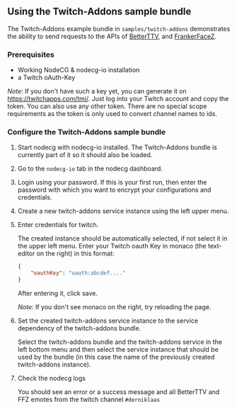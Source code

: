 ## Using the Twitch-Addons sample bundle

The Twitch-Addons example bundle in `samples/twitch-addons` demonstrates the ability to send requests to the APIs of [BetterTTV](https://betterttv.com/), and [FrankerFaceZ](https://www.frankerfacez.com/).

### Prerequisites

-   Working NodeCG & nodecg-io installation
-   a Twitch oAuth-Key

_Note:_ If you don't have such a key yet, you can generate it on https://twitchapps.com/tmi/. Just log into your Twitch account and copy the token. You can also use any other token. There are no special scope requirements as the token is only used to convert channel names to ids.

### Configure the Twitch-Addons sample bundle

1. Start nodecg with nodecg-io installed. The Twitch-Addons bundle is currently part of it so it should also be loaded.

2. Go to the `nodecg-io` tab in the nodecg dashboard.

3. Login using your password. If this is your first run, then enter the password with which you want to encrypt your configurations and credentials.

4. Create a new twitch-addons service instance using the left upper menu.

5. Enter credentials for twitch.

   The created instance should be automatically selected, if not select it in the upper left menu. Enter your Twitch oauth Key in monaco (the text-editor on the right) in this format:

    ```json
    {
        "oauthKey": "oauth:abcdef...."
    }
    ```

   After entering it, click save.

   _Note:_ If you don't see monaco on the right, try reloading the page.

6. Set the created twitch-addons service instance to the service dependency of the twitch-addons bundle.

   Select the twitch-addons bundle and the twitch-addons service in the left bottom menu and then select the service instance that should be used by the bundle (in this case the name of the previously created twitch-addons instance).

7. Check the nodecg logs

   You should see an error or a success message and all BetterTTV and FFZ emotes from the twitch channel `#derniklaas`
